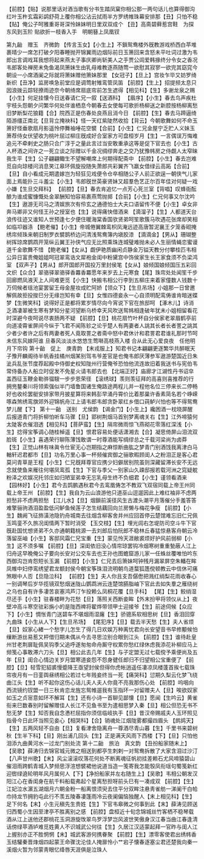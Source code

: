 <!-- { "loadSidebar": true } -->
【前腔】【贴】说那里话对酒当歌有分书生踏凤窠你相公那一两句话儿也算得御沟红叶玉杵玄霜彩鹢舒荷上覆你相公沾云拭雨半方罗绣帷珠幕安排那【丑】只怕不稳【贴】俺公子呵雅重哥哥深怜妹妹明日里双双成个
【丑】高斋碧藓惹宫鞋　为探东风到玉阶
贴欲折一枝香入手　明朝簮上凤凰钗

第九齝　赠玉　齐微韵
【传言玉女】【小生上】不鎻鸳鸯楼外旣教游戏桥西白苹堆裹晴少一席怎打破夕阳春睡抛开锦翼雨边烟际前日玉箫回来含怒未平吐词过激为韦郎出言调戏耳我想将起来燕太子事庆卿尚斩美人之手贾公闾爱韩掾终分令女之香况韦郎客处禅房未免鱼渴凤箫妹生由乳母难教逐燕随莺一欲慰其寂寥一欲完其窈窕今朝设一小席酒阑之际就将箫妹赠他箫妹那里
【女冠子】【旦上】宫妆乍毕又妨罗绮新织【丑净】监房唤急前堂应是调莺射雉鸾管凤笛
【前腔】【生上】招提频太息只因浪拨云踪轻撩雨迹奈今朝绮席扇底帘前怎生遮得【相见科】【生】多谢龙泉之赐【小生】何足挂懐今日送春请仁兄一叙【送酒科】
【眉序】【小生】春去鸟声疾杜宇枝头怨朝夕问繁华何处伴谁栖息今朝春去女使每可歌折杨柳送之新腔按杨柳离愁旧梦断梨花狼籍【合】院西正是伤春处良燕且消今日
【前腔】【生】春去马蹄逼绮陌游缰正南北【旦背立掩袂科】怪一天红紫陡然收拾【背云】今朝歌舞如何不命玉箫好怪垂歌扇月影遥怜停舞袖唾花空襞【合前】【小生】仁兄金屋宁乏贮人义妹玉箫荐侍女伏望收为桃叶屈过柳庄旣成好合室家方可盘桓岁月【生】一言偶误万悔难追元不牵剌史之肠只合广淳于之量此言过当安敢重承这等是促下官去也【小生】古人杯酒之间许之一死立谈之际赠以千金况绸缪奔走之交乃犹豫帏房之侍觑人太窄昧我生平【生】公子翩翩鲰生不望解嘲席上何期得配斋中
【前腔】【小生】春去岂难觅自向琼楼问消息笑江皋环佩旋投随失萧郎共彩翼齐飞嬴女借绿云高跖【合前】【旦】自小看成元期遣嫁岂为轻狂见戏便令仓卒相随公子人前正欲逞一朝侠气儿家面上焉能扑三斗羞尘【小生】韦郎旣世英豪贤妹又超羣色艺正尔百年佳对何疑一戏小嫌【生旦交拜科】
【前腔】【旦】春去肯追忆一点芳心死兰室【背唱】叹蜂衙酝酿为谁成蜜慷慨处金翠酬知怕容易裹燕莺抛掷【合前】【小生】仁兄何事又尔沈吟【生】遨游无司马之清娱旅次有伶玄之通德怕士大夫口语留传不便【小生】卓女非奔马卿非又何怪王孙之授室也【生】说得痛快借酒来
【滴溜子】【生】人都道天台浪传往迹又谁知人世预逢七夕便住暖海棠香国欤贤弟呵笙歌簇马吹遇花张席却笑相如临卭器涤
【鲍老催】【小生】帝城倦翼棘鸾枳凤淹远迹高唐暂泥襄王夕笼香砌掩绣帘倾珠来朝旧制罗衣襞鹊桥边问清浅鸳鸯簿内塡胶漆
【滴滴金】【男从】珊瑚整树挥琼席鹦鹉开笼纵云翼王孙侠气应无比照乘珠连城璧难抛未必人生丽情蝇恋蜜谩道千金歌舞不惜
【鲍老催】【女从】觑伊艳质幽闲贞静金万镒天教分付攀桂匹韦相公异日富贵俺姐姐呵冠翠鸾诰文犀袍金闺中粉黛宫中饰侯家生长王家食须不负梁鸿室
【双声子】【男从】郎开国郎开国投万里封侯笔【女从】娘倾国娘倾国压五彩回文织【众合】翠骆驿翠骆驿香羃香羃愿年来岁去上元寒食【尾】珠帘处处闻笙千步回廊燃凤液天上人间难更觅【小生】快搬韦相公行李到五柳庄来着家僮数人钱数十万伺候者瑶池宴罢留王母金屋妆成贮阿娇【领众下】【生旦吊场】小姐那一日曾邀解佩故拒投捘巳分无缘岂知有幸【旦】女惟四德妾永一心自须明配鸾俦谁肯暗迷蝶梦【生微笑科】说得好正是都将累岁情尽向今宵说下官在旅邸呵
【涿木儿】诗消乏酒凄翠被生寒有梦知分星河望断乌桥幸天风吹送鸳帏相逢破年犹未小姐相留看花时深避今夜呵说尽衷肠两不疑
【前腔】【旦】桃花扇竹叶杯自分侯家老翠眉鹤亭前向道凌霄雀屏间今纵于飞君不闻陈轸之论乎楚人有两妻者人誂其长者长者詈之誂其少者少者许之后有两妻者死人竟取詈之者斋中怒中君休计和君詈君君谁礼那时节呵未信东风嫁阿谁
旦春风淡淡水悠悠生莺啭高枝燕入楼
合从此无心爱良夜　任他明月下帘钩
第十齝　促上　庚青韵
【末戎服上】知君书记本翩翩更逐繁华共醉眠天子豫开麟阁待半帆香挂橘州烟某别驾韦爷差官是也俺韦郎厌薄参军遨游楚国近日朱泚兵乱张节度荐起殿中侍御史权知陇州行营俺爷恐怕他流连故旧着我送书与宪伯韦常侍备办人船立时促发不免星火请韦郎去也
【北端正好】庙廊才江湖性丹书诏皁盖西征玉鞭金勒骅骝騪一步步恩荣径
【滚绣球】羡则羡征拜的高喜则喜推荐的行拥兠鍪秦川将领索强似半门墙鲁国诸生俺路途两程儿并一程他名位三停来长二停畅好也收纶罢艇安排家带月披星算将来韩彭早涌丹霄价比着那巢许香素简名若个峥嵘啄森煞绣鸾旗郊外迎锦帆舟江上请韦郎韦郎贪卧翠红乡借口莼鲈兴怕也等不得鸳鸯梦儿醒【下】
第十一齝　送别　尤侯韵
【谒金门】【小生上】纔困酒一枕晓屏醒后报道青门将折柳怕听车马骤【旦】郢树荆烟马首别梦离魂关右【生】江外啼猿何太陡客衣催泪透【相见科】【菩萨蛮】【生】隔帘微雨惊飞燕砌花零落红深浅【小生】捻得宝筝调心随桂棹遥【旦】恨君容易处便话潇湘去【合】凝思倚屏山泪流双脸斑【小生】喜遇荣行聊陈薄饯敢谓一时尊酒能写绸缪总之千载河梁尚为卤莽【生】正觉山林有味眞令仕宦无心岂期指之麻惊断曲肱之梦青门别酒饯我离津白马輶轩迟君都市【旦】功名万里心事一杯频催宾御之骊歌暇顾闺人之粉泪正是客心君莫问青草是王程【小生】仁兄旣拜尊官应携少妇僻居别院虽则深藏留滞长安不无远念就使鱼来雁往何堪凤鸾孤【生】下官与季父一别家山久疎邸报若载河洲之窕疑躭粉泽之欢娱况托邻庄如归陋室弟幸无忘乳母生终不负细君【小生】谨领看酒来
【园林好】【小生】君今去鹍鹏遇秋君今去鸾凰俦怎不教双飞双宿同载上帝王州同载上帝王州
【前腔】【生】我自为云山浪游他只道巫山逗遛因此上难红袖非不虑两担愁非不虑两担愁
【江儿水】【旦】烟鎻前溪径风生古渡头潮平月落催分手羞答答难擎骊驹酒泪盈盈低问鲈鱼候莲子怎生结藕回向兰房懒与梅花争瘦
【前腔】【小生】魏阙飞征斾潢池隐钓舟城南去往烟含柳客舍并州应回首停云楚馆难忘旧仁兄佩玉鸣銮不久旅况闺情两下暂时消受
【玉交枝】【生】埋光闾右怎堤防司空斗牛下官旣赴国忧想贤弟不久亦通朝籍桃源一去刘郎后怕阮郎不稳林丘春猛惊悬客舟朝云冷落留巫岫【小生】客邸风霜仁兄宝重【生】蒙见怜天涯敝裘烦好护风前弱柳【小生】这不须多嘱
【前腔】【旦】深闺依旧没心情帘琼罢钩冷烟寒树重重甃蔽人江上归舟这早晚俺公子要向长安对公交车去也王孙也图蟾窟游儿家一任蛛丝覆唯怕吟东西御沟岂肯怨短长玉漏
【前腔】【小生】仁兄去后箫妹呵钟残月漏翠屏空朱轓在眸凤帷中妇停鸾绣望君龙额封侯今朝宝筝珠泪流明朝鸟道蝥狐簉傥顿教云中信休可痛煞眼中人否【旦隐泣科】
【前腔】【生】夫人你且支吾僝僽把溅红绡梨花雨收春心一别调琴后岁华揽镜双愁烟迷陇山鹦鹉洲云连楚馆臙脂岫下官此去如失羣之雁绕树之乌也自有许多凄苦哀塞鸿芦汀乍投赖么凤桐花覆【旦手科】
【尾】【生】鲛绡湿尽还手【小生】驻春楼畔为花愁【旦】落照关西断妾眸【外末扮甲将领仪从上】夜壁冲高斗寒空驻彩旃小的是陇西禆将翟烨带领甲士迎接爷【生】前途伺候【众应下】【小生】惆怅青门送碧车不堪烟雨湿廜【生】骄骢系软相思树【旦】香泪回穿九曲珠【小生从人下】【生旦吊场】
【尾犯序】【旦】载去半天愁【生】夫人省烦【旦】奴家心緖一个愁字儿怎生了得几日欢娱万种离忧君向长安望音书早修颙候怕缫断游丝易惹又枰借归期未偶从今去寻思泣别合眼到江头
【前腔】【生】谁待赴皇州甘老荆扉耻佩吴钩季父追呼遂匆匆命舟厮守权累你愁红绿休虑我添花补柳应马上频笺心事敢滞六刀头【旦】相公此去几年【生】与子定盟无过七载傥予乘便尚及五年【旦】闺合心情边关岁月盟寒道妾怨不怨身徤任郎归不归望相公宝重便了
【前腔】【旦】轻雪犯貂裘慢蹙降王亟望封侯但得你虎帐逍遥任凄凉凤楼蓬首挨七载珠帘夜月有一日銮舆昼绣相公若过七年贱妾终当一死【痛哭科】愆期久梨云化梦飞绕曲江头【生】听不起你这伤心话儿夫人夫人你竟不亮我那伤心处
【前腔】呜咽向西流镜约钗盟一日三秋肯恋龙旌忘鸳帷遛我有玉指环一对留赠夫人【旦】唉欲奴家如玉之贞宻意如环不解耳【生】还有小诗一首聊见鄙懐【旦】愿闻【生吟云】黄雀衔来巳数春别时留解赠佳人长江不见鱼书至为遣相思梦入秦【旦】相公但恐无书不愁无梦【生】知否我自念慿栏屈指你须信临岐执手【旦】昔汉帝赐戚夫人玉环照见指骨今日此环当照见妾心【相哭科】【合】销魂处江烟陇雾都撮四眉头
【鹧鸪天】【生】五两风轻不自由【旦】复看津舍隐离舟一尊酒尽青山暮【生】千里书来碧树秋【生半下科】【旦】刚出浦几回头【生】正是满天风雨下西楼【下】【旦】只怕他泪添九曲黄河水一过龙门别处流
第十二齝　旅泊　真文韵
【丑扮船家随末上】【吴歌】薛涛归去锦官城元微之相送到都亭生刺剌一对鸳鸯拆散了大家含泪过沙汀
【八声甘州歌】【末】风尘滚滚叹落花何处不断离魂征帆初挂差赖石尤风啼猿碧山催泪雨跨鹤青城入梦频思浮渲想襞裙他说道当造一笺寄我怎能彀凤衔瑶句蜀笺新红迎辔绿遶轮明年风月属何人【下】【净扮船家并左右随生上】【吴歌】韦相公朝发汉阳江心在香闺身在航千料船载弗起个星离愁担呀前头巳有一凑成双
【前腔】【生】江妃泣水濵五湖烟月六朝金粉一船离恨须臾去住平分双眸注悬靑雀舫一涕阑干白帢巾持龙节拥豹屯此行不羡五陵春凄篷雨冷云夜阑偏恼独醒人【末上相见科】【生】足下何名【末】小生元稹先生贵姓【生】下官韦皋微之何事到此【末】薛涛见顾送归西蜀小生因至津亭不胜离别之感
【前腔】盘桓近十旬念锦城丝竹客栖不稳琴载酒从江上送他还郡桃花玉洞游旋攺翠鸟罗浮梦岂风波世笑傲身汉江春当曲江春逢清话傍绿苹酒垆难觅姓黄人不识城武公何往【生】久居江汉适蒙起拜一官昨与闺人江上握别亦正不胜惘惘【末】城武客游何携眷聚
【前腔】【生】漂零客使君出绣帏香玉结驩秦晋烽烟四起蒙王命骤沈沦佳人掩扉怜小艹宕子懐春逐塞尘君还楚我向秦一溪烟火暂为邻蒙靑眼忆绛唇天涯俱是泣珠人
